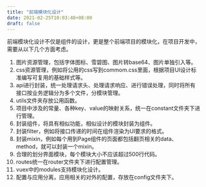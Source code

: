 ```yaml
---
title: "前端模块化设计"
date: 2021-02-25T10:03:48+08:00
draft: false
---
```


前端模块化设计不仅是组件的设计，更是整个前端项目的模块化，在项目开发中，需要从以下几个方面考虑。
1. 图片资源管理，包括字体图标、雪碧图、图片转base64、图片单独引入等。
2. css资源管理，例如将公用的css写到commom.css里面，根据项目UI设计标准编写可复用的基础样式等。
3. api进行封装，统一处理请求头、处理请求响应、进行错误处理，同时将所有接口按业务逻辑分为多个文件，分模块管理。
4. utils文件夹存放公用函数。
5. 项目中涉及的常量、各种key、value的映射关系，统一在constant文件夹下进行管理。
6. 封装组件，将具有相似功能，相似设计的模块封装为组件。
7. 封装filter，例如将接口传递的时间在组件渲染为UI要求的格式。
8. 封装mixin，例如每个用到Page组件的页面都包括翻页相关的data、method，就可以封装一个mixin。
9. 合理的划分界面模块，每个模块大小不应该超过500行代码。
10. routes统一在router文件夹下进行配置管理。
11. vuex中的modules支持模块化设计。
12. 配置与应用分离，应用相关的对外的配置，存放在config文件夹下。

